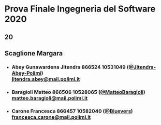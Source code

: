 # Prova Finale Ingegneria del Software 2020
## 20
## Scaglione Margara

- ###   Abey Gunawardena Jitendra 866524  10531049  ([@Jitendra-Abey-Polimi](https://github.com/Jitendra-Abey-Polimi))<br>jitendra.abey@mail.polimi.it
- ###   Baragioli Matteo 866506  10528065 ([@MatteoBaragioli](https://github.com/MatteoBaragioli))<br>matteo.baragioli@mail.polimi.it
- ###   Carone Francesca  866457 10582040 ([@Bluevers](https://github.com/Bluevers))<br>francesca.carone@mail.polimi.it
